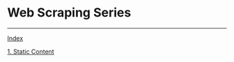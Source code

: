 # Web Scraping Series
---
[Index](https://medium.com/@estebanthi/web-scraping-with-python-624fad84c033)

[1. Static Content](https://medium.com/@estebanthi/web-scraping-with-python-1-static-content-a587b0c8ee32)
